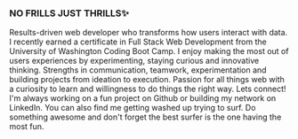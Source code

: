 ### NO FRILLS JUST THRILLS✨

Results-driven web developer who transforms how users interact with data. I recently earned a certificate in Full Stack Web Development from the University of Washington Coding Boot Camp. I enjoy making the most out of users experiences by experimenting, staying curious and innovative thinking. 
Strengths in communication, teamwork, experimentation and building projects from ideation to execution. Passion for all things web with a curiosity to learn and willingness to do things the right way.
Lets connect! I'm always working on a fun project on Github or building my network on LinkedIn. 
You can also find me getting washed up trying to surf. Do something awesome and don't forget the best surfer is the one having the most fun.


<!--
**krisarushanov/krisarushanov** is a ✨ _special_ ✨ repository because its `README.md` (this file) appears on your GitHub profile.
Here are some ideas to get you started:

- 🔭 I’m currently working on ...
- 🌱 I’m currently learning ...
- 👯 I’m looking to collaborate on ...
- 🤔 I’m looking for help with ...
- 💬 Ask me about ...
- 📫 How to reach me: ...
- 😄 Pronouns: ...
- ⚡ Fun fact: ...
-->

